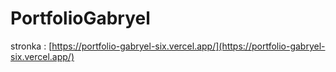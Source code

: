 # PortfolioGabryel

stronka : [https://portfolio-gabryel-six.vercel.app/](https://portfolio-gabryel-six.vercel.app/)